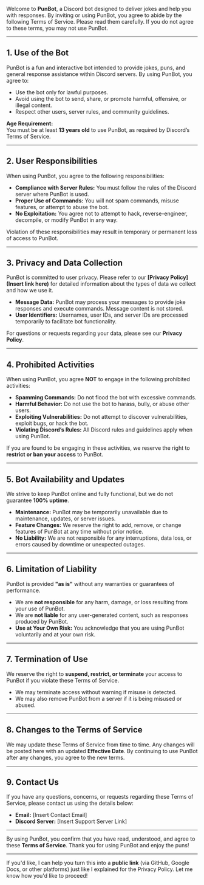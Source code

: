 
Welcome to **PunBot**, a Discord bot designed to deliver jokes and help you with responses. By inviting or using PunBot, you agree to abide by the following Terms of Service. Please read them carefully. If you do not agree to these terms, you may not use PunBot.

---

## **1. Use of the Bot**
PunBot is a fun and interactive bot intended to provide jokes, puns, and general response assistance within Discord servers. By using PunBot, you agree to:  
- Use the bot only for lawful purposes.  
- Avoid using the bot to send, share, or promote harmful, offensive, or illegal content.  
- Respect other users, server rules, and community guidelines.  

**Age Requirement:**  
You must be at least **13 years old** to use PunBot, as required by Discord’s Terms of Service.  

---

## **2. User Responsibilities**
When using PunBot, you agree to the following responsibilities:  
- **Compliance with Server Rules:** You must follow the rules of the Discord server where PunBot is used.  
- **Proper Use of Commands:** You will not spam commands, misuse features, or attempt to abuse the bot.  
- **No Exploitation:** You agree not to attempt to hack, reverse-engineer, decompile, or modify PunBot in any way.  

Violation of these responsibilities may result in temporary or permanent loss of access to PunBot.  

---

## **3. Privacy and Data Collection**
PunBot is committed to user privacy. Please refer to our **[Privacy Policy](Insert link here)** for detailed information about the types of data we collect and how we use it.  
- **Message Data:** PunBot may process your messages to provide joke responses and execute commands. Message content is not stored.  
- **User Identifiers:** Usernames, user IDs, and server IDs are processed temporarily to facilitate bot functionality.  

For questions or requests regarding your data, please see our **Privacy Policy**.  

---

## **4. Prohibited Activities**
When using PunBot, you agree **NOT** to engage in the following prohibited activities:  
- **Spamming Commands:** Do not flood the bot with excessive commands.  
- **Harmful Behavior:** Do not use the bot to harass, bully, or abuse other users.  
- **Exploiting Vulnerabilities:** Do not attempt to discover vulnerabilities, exploit bugs, or hack the bot.  
- **Violating Discord’s Rules:** All Discord rules and guidelines apply when using PunBot.  

If you are found to be engaging in these activities, we reserve the right to **restrict or ban your access** to PunBot.  

---

## **5. Bot Availability and Updates**
We strive to keep PunBot online and fully functional, but we do not guarantee **100% uptime**.  
- **Maintenance:** PunBot may be temporarily unavailable due to maintenance, updates, or server issues.  
- **Feature Changes:** We reserve the right to add, remove, or change features of PunBot at any time without prior notice.  
- **No Liability:** We are not responsible for any interruptions, data loss, or errors caused by downtime or unexpected outages.  

---

## **6. Limitation of Liability**
PunBot is provided **"as is"** without any warranties or guarantees of performance.  
- We are **not responsible** for any harm, damage, or loss resulting from your use of PunBot.  
- We are **not liable** for any user-generated content, such as responses produced by PunBot.  
- **Use at Your Own Risk:** You acknowledge that you are using PunBot voluntarily and at your own risk.  

---

## **7. Termination of Use**
We reserve the right to **suspend, restrict, or terminate** your access to PunBot if you violate these Terms of Service.  
- We may terminate access without warning if misuse is detected.  
- We may also remove PunBot from a server if it is being misused or abused.  

---

## **8. Changes to the Terms of Service**
We may update these Terms of Service from time to time. Any changes will be posted here with an updated **Effective Date**. By continuing to use PunBot after any changes, you agree to the new terms.  

---

## **9. Contact Us**
If you have any questions, concerns, or requests regarding these Terms of Service, please contact us using the details below:  
- **Email:** [Insert Contact Email]  
- **Discord Server:** [Insert Support Server Link]  

---

By using PunBot, you confirm that you have read, understood, and agree to these **Terms of Service**. Thank you for using PunBot and enjoy the puns!  

---

If you'd like, I can help you turn this into a **public link** (via GitHub, Google Docs, or other platforms) just like I explained for the Privacy Policy. Let me know how you'd like to proceed!

